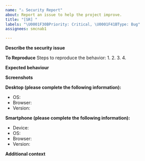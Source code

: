 ```yaml
---
name: "⚠️ Security Report"
about: Report an issue to help the project improve.
title: "[SR] "
labels: "\U0001F30BPriority: Critical, \U0001F41BType: Bug"
assignees: smcnab1

---
```


**Describe the security issue**


**To Reproduce**
Steps to reproduce the behavior:
1. 
2. 
3. 
4. 

**Expected behaviour**


**Screenshots**


**Desktop (please complete the following information):**
 - OS: 
 - Browser:
 - Version:

**Smartphone (please complete the following information):**
 - Device: 
 - OS: 
 - Browser:
 - Version:

**Additional context**
